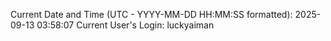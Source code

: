 Current Date and Time (UTC - YYYY-MM-DD HH:MM:SS formatted): 2025-09-13 03:58:07
Current User's Login: luckyaiman
